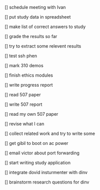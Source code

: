 [] schedule meeting with Ivan

[] put study data in spreadsheet

[] make list of correct answers to study

[] grade the results so far

[] try to extract some relevent results

[] test ssh phen

[] mark 310 demos

[] finish ethics modules

[] write progress report

[] read 507 paper

[] write 507 report

[] read my own 507 paper

[] revise what I can

[] collect related work and try to write some

[] get gibil to boot on ac power

[] email victor about port forwarding

[] start writing study application

[] integrate dovid insturmenter with dinv

[] brainstorm research questions for dinv

